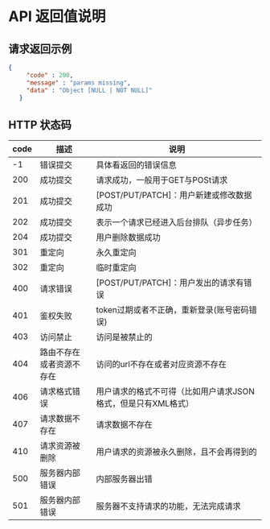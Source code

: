 # API 返回值说明

## 请求返回示例

```json
{
     "code" : 200,
     "message" : "params missing",
     "data" : "Object [NULL | NOT NULL]"
   }
```

## HTTP 状态码
code | 描述 | 说明
--- | --- | ---
-1 | 错误提交 | 具体看返回的错误信息
200 | 成功提交 | 请求成功，一般用于GET与POSt请求
201 | 成功提交 | [POST/PUT/PATCH]：用户新建或修改数据成功
202 | 成功提交 | 表示一个请求已经进入后台排队（异步任务）
204 | 成功提交 | 用户删除数据成功
301 | 重定向 | 永久重定向
302 | 重定向 | 临时重定向
400 | 请求错误 | [POST/PUT/PATCH]：用户发出的请求有错误
401 | 鉴权失败 | token过期或者不正确，重新登录(账号密码错误)
403 | 访问禁止 | 访问是被禁止的
404 | 路由不存在或者资源不存在 | 访问的url不存在或者对应资源不存在
406 | 请求格式错误 | 用户请求的格式不可得（比如用户请求JSON格式，但是只有XML格式）
407 | 请求数据不存在 | 请求数据不存在
410 | 请求资源被删除 | 用户请求的资源被永久删除，且不会再得到的
500 | 服务器内部错误 | 内部服务器出错
501 | 服务器内部错误 | 服务器不支持请求的功能，无法完成请求
